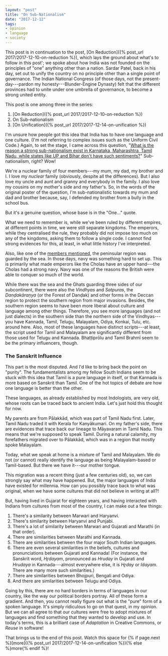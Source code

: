 ```yaml
---
layout: "post"
title: "On Sub-Nationalism"
date: "2017-12-12"
tags:
- opinion
- language
- society
---
```


This post is in continuation to the post, [On Reduction]({% post_url 2017/2017-12-10-on-reduction %}), which lays the ground about what's to follow in this post'; we spoke about how India was not founded on the principles of "one" anything other than a nation. Sardar Patel, back in his day, set out to unify the country on no principle other than a single point of governance. The Indian National Congress (of those days, not the present-day---pardon my honesty---Blunder-Engine Dynasty) felt that the different provinces had to unite under one umbrella of governance, to become a strong united entity.

This post is one among three in the series:

1. [On Reduction]({% post_url 2017/2017-12-10-on-reduction %})
2. On Sub-nationalism
3. [On Unification]({% post_url 2017/2017-12-14-on-unification %})

I'm unsure how people got this idea that India has to have one language and one culture. (I'm not referring to complex issues such as the Uniform Civil Code.) Again, to set the stage, I came across this question, "[What is the reason a strong sub-nationalism exist in Karnataka, Maharashtra, Tamil Nadu, while states like UP and Bihar don't have such sentiments?](https://www.quora.com/What-is-the-reason-a-strong-sub-nationalism-exist-in-Karnataka-Maharashtra-Tamil-Nadu-while-states-like-UP-and-Bihar-dont-have-such-sentiments)" Sub-nationalism, right? Wow!

We're a nuclear family of four members---my mum, my dad, my brother and I. I love my _nuclear_ family (obviously, despite all the differences). But I also love my uncle and aunt and granny and everybody in the family. I also love my cousins on my mother's side and my father's. So, in the words of the original poster of the question, I'm sub-nationalistic towards my mum and dad and brother because, say, I defended my brother from a bully in the school bus.

But it's a genuine question, whose base is in the "One..." quote.

What we need to remember is, while we've been ruled by different empires, at different points in time, we were still separate kingdoms. The emperors, while they centralised the rule, they probably did not impose too much on any of the kingdoms, asking them to follow a single code. I cannot find strong evidences for this, at least, in what little history I've interpreted.

Also, like one of the [members mentioned](https://www.quora.com/What-is-the-reason-a-strong-sub-nationalism-exist-in-Karnataka-Maharashtra-Tamil-Nadu-while-states-like-UP-and-Bihar-dont-have-such-sentiments/answer/Chandini-Raj?srid=pKBV), the peninsular region was guarded by the sea. In those days, navy was something hard to set up. This is primarily what made emperors like the Cholas have an upper hand---the Cholas had a strong navy. Navy was one of the reasons the British were able to conquer so much of the world.

While there was the sea and the Ghats guarding three sides of our subcontinent, there were also the _Vindhyas_ and _Satpuras_, the _Danḍakāraṇya_ (or the Forest of Danḍak) and other forms in the Deccan region to protect the southern region from major invasions. Besides, the southern region seems to have been more liberal about culture and language among other things. Therefore, you see more languages (and not just dialects) in the southern side than the northern side of the Vindhyas---you have Kannada, Tamil, Telugu, Malayalam, Odiya, Konkai, Tulu, etc. around here. Also, most of these languages have distinct scripts---at least, the script used for Tamil and Malayalam are significantly different from those used for Telugu and Kannada. Bhaṭṭiprōlu and Tamil Brahmī seem to be the primary influencers, though.

### The Sanskrit Influence

This part is the most disputed. And I'd like to bring back the point on "purity". The fundamentalists among my fellow South Indians seem to be stuck with this idea that Tamil is a pure language in itself, or that Kannada is more based on Sanskrit than Tamil. One of the hot topics of debate are how one language is better than the other.

These languages, as already established by most Indologists, are very old, whose roots can be traced back to ancient India. Let's just hold this thought for now.

My parents are from Pālakkād, which was part of Tamil Nadu first. Later, Tamil Nadu traded it with Kerala for Kanyākumari. On my father's side, there are evidences that trace back our lineage to Māyavaram in Tamil Nadu. This means that we're supposed to speak Tamil. During a natural calamity, my forefathers migrated over to Pālakkād, which was in a region that mostly spoke Malayalam.

Today, what we speak at home is a mixture of Tamil and Malayalam. We do not (or cannot) really identify the language as being Malayalam-based or Tamil-based. But there we have it---our mother tongue.

This migration was a recent thing (just a few centuries old), so, we can strongly say what may have happened. But, the major languages of India have existed for millennia. How can you possibly trace back to what was original, when we have some cultures that did not believe in writing at all?!

But, having lived in Gujarat for eighteen years, and having interacted with Indians from cultures from most of the country, I can make out a few things:

1. There's a similarity between Marwari and Haryanvi.
2. There's similarity between Haryanvi and Punjabi.
3. There's a lot of similarity between Marwari and Gujarati and Marathi (in that order).
4. There are similarities between Marathi and Kannada.
5. There are similarities between the four major South Indian languages.
6. There are even several similarities in the beliefs, cultures and pronunciations between Gujarati and Kannada! (For instance, the Sanskrit word, _Hr̥dayam_, pronounced as _Hruday_ in Gujarati and _Hrudaya_ in Kannada---almost everywhere else, it is _Hr̥day_ or _Idayam_. There are many more such similarities.)
7. There are similarities between Bhojpuri, Bengali and Odiya.
8. And there are similarities between Telugu and Odiya.

Going by this, there are no hard borders in terms of languages in our country, like the way our political borders portray. All of these form a gradient. And then, you cannot really figure out what is the "pure" form of a spoken language. It's simply ridiculous to go on that quest, in my opinion. But we can all agree to that our cultures were free to adopt mixtures of languages and find something that they wanted to develop and use. In today's terms, this is a brilliant case of _Adaptation_ in Creative Commons, or _Reuse_ in software!

That brings us to the end of this post. Watch this space for {% if page.next %}[more]({% post_url 2017/2017-12-14-on-unification %}){% else %}more{% endif %}!
